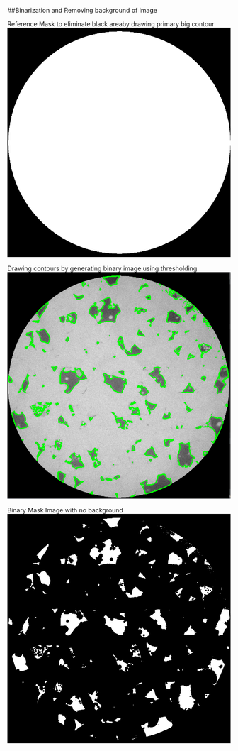 ##Binarization and Removing background of image

Reference Mask to eliminate black areaby drawing primary big contour
![alt text](Mask.png)

Drawing contours by generating binary image using thresholding
![alt text](Contour.png)

Binary Mask Image with no background
![Screenshot](set1sample5raw_0000.png)


